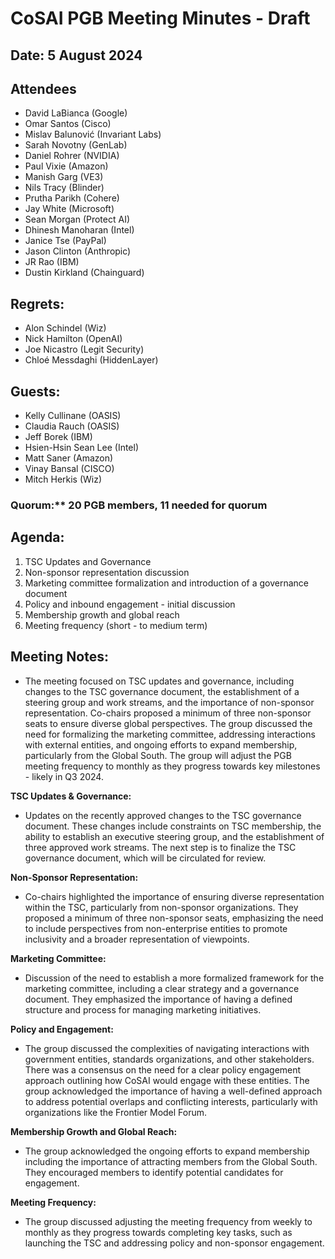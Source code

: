 # CoSAI PGB Meeting Minutes - Draft

## Date: 5 August 2024

## Attendees
- David LaBianca (Google)
- Omar Santos (Cisco)
- Mislav Balunović (Invariant Labs)
- Sarah Novotny (GenLab)
- Daniel Rohrer (NVIDIA)
- Paul Vixie (Amazon)
- Manish Garg (VE3)
- Nils Tracy (Blinder)
- Prutha Parikh (Cohere)
- Jay White (Microsoft)
- Sean Morgan (Protect AI)
- Dhinesh Manoharan (Intel)
- Janice Tse (PayPal)
- Jason Clinton (Anthropic)
- JR Rao (IBM)
- Dustin Kirkland (Chainguard)

## Regrets:
- Alon Schindel (Wiz)
- Nick Hamilton (OpenAI)
- Joe Nicastro (Legit Security)
- Chloé Messdaghi (HiddenLayer)

## Guests:
- Kelly Cullinane (OASIS)
- Claudia Rauch (OASIS)
- Jeff Borek (IBM)
- Hsien-Hsin Sean Lee (Intel)
- Matt Saner (Amazon)
- Vinay Bansal (CISCO)
- Mitch Herkis (Wiz)

### Quorum:** 20 PGB members, 11 needed for quorum

## Agenda:
1. TSC Updates and Governance
2. Non-sponsor representation discussion
3. Marketing committee formalization and introduction of a governance document
4. Policy and inbound engagement - initial discussion
5. Membership growth and global reach
6. Meeting frequency (short - to medium term)

## Meeting Notes:

- The meeting focused on TSC updates and governance, including changes to the TSC governance document, the establishment of a steering group and work streams, and the importance of non-sponsor representation. Co-chairs proposed a minimum of three non-sponsor seats to ensure diverse global perspectives. The group discussed the need for formalizing the marketing committee, addressing interactions with external entities, and ongoing efforts to expand membership, particularly from the Global South. The group will adjust the PGB meeting frequency to monthly as they progress towards key milestones - likely in Q3 2024.

**TSC Updates & Governance:**
- Updates on the recently approved changes to the TSC governance document. These changes include constraints on TSC membership, the ability to establish an executive steering group, and the establishment of three approved work streams. The next step is to finalize the TSC governance document, which will be circulated for review.

**Non-Sponsor Representation:**
- Co-chairs highlighted the importance of ensuring diverse representation within the TSC, particularly from non-sponsor organizations. They proposed a minimum of three non-sponsor seats, emphasizing the need to include perspectives from non-enterprise entities to promote inclusivity and a broader representation of viewpoints.

**Marketing Committee:**
- Discussion of the need to establish a more formalized framework for the marketing committee, including a clear strategy and a governance document. They emphasized the importance of having a defined structure and process for managing marketing initiatives.

**Policy and Engagement:**
- The group discussed the complexities of navigating interactions with government entities, standards organizations, and other stakeholders. There was a consensus on the need for a clear policy engagement approach outlining how CoSAI would engage with these entities. The group acknowledged the importance of having a well-defined approach to address potential overlaps and conflicting interests, particularly with organizations like the Frontier Model Forum.

**Membership Growth and Global Reach:**
- The group acknowledged the ongoing efforts to expand membership including the importance of attracting members from the Global South. They encouraged members to identify potential candidates for engagement.

**Meeting Frequency:**
- The group discussed adjusting the meeting frequency from weekly to monthly as they progress towards completing key tasks, such as launching the TSC and addressing policy and non-sponsor engagement.
